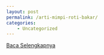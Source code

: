```yaml
---
layout: post
permalink: /arti-mimpi-roti-bakar/
categories:
    - Uncategorized
---
```


[Baca Selengkapnya](/01)